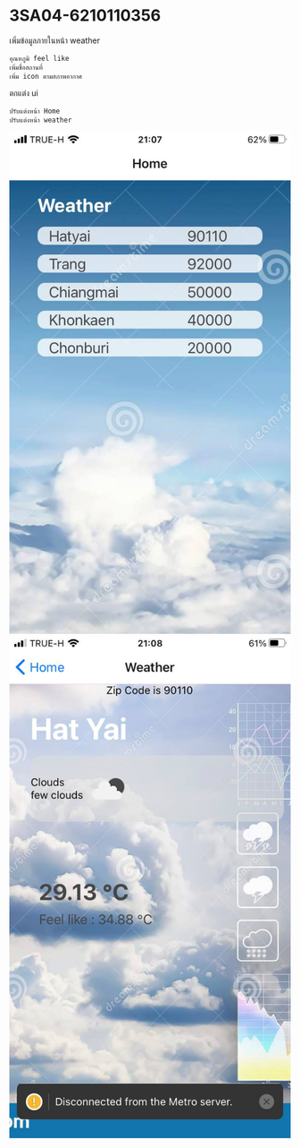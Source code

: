 # 3SA04-6210110356


เพิ่มข้อมูลภายในหน้า weather 

    อุณหภูมิ feel like
    เพิ่มชื่อสถานที่
    เพิ่ม icon ตามสภาพอากาศ

ตกแต่ง ui

    ปรับแต่งหน้า Home
    ปรับแต่งหน้า weather
    
![](/Home.jpg)
![](/Weather.jpg)
